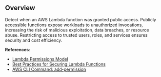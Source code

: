 ## Overview

Detect when an AWS Lambda function was granted public access. Publicly accessible functions expose workloads to unauthorized invocations, increasing the risk of malicious exploitation, data breaches, or resource abuse. Restricting access to trusted users, roles, and services ensures security and cost efficiency.

**References**:
- [Lambda Permissions Model](https://docs.aws.amazon.com/lambda/latest/dg/access-control-resource-based.html)
- [Best Practices for Securing Lambda Functions](https://docs.aws.amazon.com/lambda/latest/dg/best-practices.html)
- [AWS CLI Command: add-permission](https://awscli.amazonaws.com/v2/documentation/api/latest/reference/lambda/add-permission.html)
